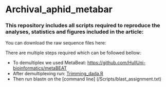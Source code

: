 # Archival_aphid_metabar

### This repository includes all scripts required to reproduce the analyses, statistics and figures included in the article: ###

You can download the raw sequence files here: 

There are multiple steps required which can be followed bellow:
- To demultiplex we used MetaBeat: https://github.com/HullUni-bioinformatics/metaBEAT
- After demultiplexing run: [Trimming_dada.R](/Scripts/Trimming_dada.R)
- Then run blastn on the [command line] (/Scripts/blast_assignment.txt)
